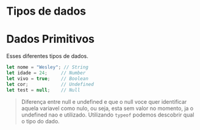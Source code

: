 # Tipos de dados

# Dados Primitivos
Esses diferentes tipos de dados.
```javascript
let nome = "Wesley"; // String
let idade = 24;     // Number
let vivo = true;    // Boolean
let cor;            // Undefined
let test = null;    // Null
```
> Diferença entre null e undefined e que o null voce quer identificar aquela variavel como nulo, ou seja, esta sem valor no momento, ja o undefined nao e utilizado.
Utilizando `typeof` podemos descobrir qual o tipo do dado.